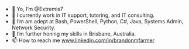 - 👋 Yo, I’m @Extremis7
- 👀 I currently work in IT support, tutoring, and IT consulting.
- 🌱 I’m am adept at Bash, PowerShell, Python, C#, Java, Systems Admin, Network Security.
- 💞️ I’m further honing my skills in Brisbane, Australia.
- 📫 How to reach me www.linkedin.com/in/brandonmfarmer

<!---
Extremis7/Extremis7 is a ✨ special ✨ repository because its `README.md` (this file) appears on your GitHub profile.
You can click the Preview link to take a look at your changes.
--->
